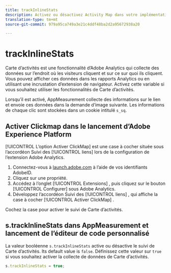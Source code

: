 ```yaml
---
title: trackInlineStats
description: Activez ou désactivez Activity Map dans votre implémentation.
translation-type: tm+mt
source-git-commit: 979a95ca749a3e21c4ddf48ba2d2a95672938a20

---
```



# trackInlineStats

Carte d’activités est une fonctionnalité d’Adobe Analytics qui collecte des données sur l’endroit où les visiteurs cliquent et sur ce sur quoi ils cliquent. Vous pouvez afficher ces données dans les rapports Analytics ou en utilisant une incrustation d’extension de navigateur. Activez cette variable si vous souhaitez utiliser les fonctionnalités de Carte d’activités.

Lorsqu’il est activé, AppMeasurement collecte des informations sur le lien et envoie ces données dans la demande d’image suivante. Les informations de chaque clic sont stockées dans un cookie intitulé `s_sq`.

## Activer Clickmap dans le lancement d’Adobe Experience Platform

[!UICONTROL L’option Activer ClickMap] est une case à cocher située sous l’accordéon Suivi des [!UICONTROL liens] lors de la configuration de l’extension Adobe Analytics.

1. Connectez-vous à [launch.adobe.com](https://launch.adobe.com) à l’aide de vos identifiants AdobeID.
2. Cliquez sur une propriété.
3. Accédez à l’onglet [!UICONTROL Extensions] , puis cliquez sur le bouton [!UICONTROL Configurer] sous Adobe Analytics.
4. Développez l’accordéon Suivi des [!UICONTROL liens] , qui affiche la case à cocher [!UICONTROL Activer ClickMap] .

Cochez la case pour activer le suivi de Carte d’activités.

## s.trackInlineStats dans AppMeasurement et lancement de l’éditeur de code personnalisé

La valeur booléenne `s.trackInlineStats` active ou désactive le suivi de Carte d’activités. Its default value is `false`. Définissez cette valeur sur `true` si vous souhaitez activer la collecte de données de Carte d’activités.

```js
s.trackInlineStats = true;
```
